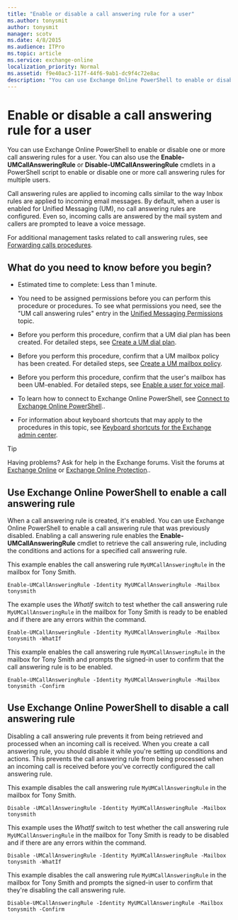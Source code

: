 ```yaml
---
title: "Enable or disable a call answering rule for a user"
ms.author: tonysmit
author: tonysmit
manager: scotv
ms.date: 4/8/2015
ms.audience: ITPro
ms.topic: article
ms.service: exchange-online
localization_priority: Normal
ms.assetid: f9e40ac3-117f-44f6-9ab1-dc9f4c72e8ac
description: "You can use Exchange Online PowerShell to enable or disable one or more call answering rules for a user. You can also use the Enable-UMCallAnsweringRule or Disable-UMCallAnsweringRule cmdlets in a PowerShell script to enable or disable one or more call answering rules for multiple users."
---
```


# Enable or disable a call answering rule for a user

You can use Exchange Online PowerShell to enable or disable one or more call answering rules for a user. You can also use the **Enable-UMCallAnsweringRule** or **Disable-UMCallAnsweringRule** cmdlets in a PowerShell script to enable or disable one or more call answering rules for multiple users. 
  
Call answering rules are applied to incoming calls similar to the way Inbox rules are applied to incoming email messages. By default, when a user is enabled for Unified Messaging (UM), no call answering rules are configured. Even so, incoming calls are answered by the mail system and callers are prompted to leave a voice message. 
  
For additional management tasks related to call answering rules, see [Forwarding calls procedures](forwarding-calls-procedures.md).
  
## What do you need to know before you begin?

- Estimated time to complete: Less than 1 minute.
    
- You need to be assigned permissions before you can perform this procedure or procedures. To see what permissions you need, see the "UM call answering rules" entry in the [Unified Messaging Permissions](https://technet.microsoft.com/library/d326c3bc-8f33-434a-bf02-a83cc26a5498.aspx) topic. 
    
- Before you perform this procedure, confirm that a UM dial plan has been created. For detailed steps, see [Create a UM dial plan](../../voice-mail-unified-messaging/connect-voice-mail-system/create-um-dial-plan.md).
    
- Before you perform this procedure, confirm that a UM mailbox policy has been created. For detailed steps, see [Create a UM mailbox policy](../../voice-mail-unified-messaging/set-up-voice-mail/create-um-mailbox-policy.md).
    
- Before you perform this procedure, confirm that the user's mailbox has been UM-enabled. For detailed steps, see [Enable a user for voice mail](../../voice-mail-unified-messaging/set-up-voice-mail/enable-a-user-for-voice-mail.md).
    
- To learn how to connect to Exchange Online PowerShell, see [Connect to Exchange Online PowerShell](https://go.microsoft.com/fwlink/p/?linkid=396554)..
    
- For information about keyboard shortcuts that may apply to the procedures in this topic, see [Keyboard shortcuts for the Exchange admin center](../../accessibility/keyboard-shortcuts-in-admin-center.md).
    
> [!TIP]
> Having problems? Ask for help in the Exchange forums. Visit the forums at [Exchange Online](https://go.microsoft.com/fwlink/p/?linkId=267542) or [Exchange Online Protection](https://go.microsoft.com/fwlink/p/?linkId=285351).. 
  
## Use Exchange Online PowerShell to enable a call answering rule

When a call answering rule is created, it's enabled. You can use Exchange Online PowerShell to enable a call answering rule that was previously disabled. Enabling a call answering rule enables the **Enable-UMCallAnsweringRule** cmdlet to retrieve the call answering rule, including the conditions and actions for a specified call answering rule. 
  
This example enables the call answering rule `MyUMCallAnsweringRule` in the mailbox for Tony Smith. 
  
```
Enable-UMCallAnsweringRule -Identity MyUMCallAnsweringRule -Mailbox tonysmith
```

The example uses the _WhatIf_ switch to test whether the call answering rule `MyUMCallAnsweringRule` in the mailbox for Tony Smith is ready to be enabled and if there are any errors within the command. 
  
```
Enable-UMCallAnsweringRule -Identity MyUMCallAnsweringRule -Mailbox tonysmith -WhatIf
```

This example enables the call answering rule `MyUMCallAnsweringRule` in the mailbox for Tony Smith and prompts the signed-in user to confirm that the call answering rule is to be enabled. 
  
```
Enable-UMCallAnsweringRule -Identity MyUMCallAnsweringRule -Mailbox tonysmith -Confirm
```

## Use Exchange Online PowerShell to disable a call answering rule

Disabling a call answering rule prevents it from being retrieved and processed when an incoming call is received. When you create a call answering rule, you should disable it while you're setting up conditions and actions. This prevents the call answering rule from being processed when an incoming call is received before you've correctly configured the call answering rule.
  
This example disables the call answering rule `MyUMCallAnsweringRule` in the mailbox for Tony Smith. 
  
```
Disable -UMCallAnsweringRule -Identity MyUMCallAnsweringRule -Mailbox tonysmith
```

This example uses the _WhatIf_ switch to test whether the call answering rule `MyUMCallAnsweringRule` in the mailbox for Tony Smith is ready to be disabled and if there are any errors within the command. 
  
```
Disable -UMCallAnsweringRule -Identity MyUMCallAnsweringRule -Mailbox tonysmith -WhatIf
```

This example disables the call answering rule `MyUMCallAnsweringRule` in the mailbox for Tony Smith and prompts the signed-in user to confirm that they're disabling the call answering rule. 
  
```
Disable-UMCallAnsweringRule -Identity MyUMCallAnsweringRule -Mailbox tonysmith -Confirm
```


